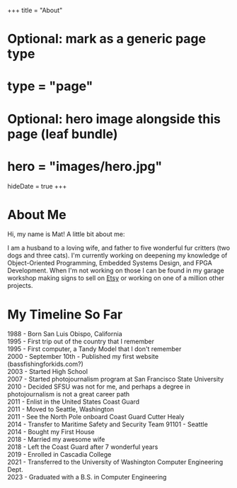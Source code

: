 +++
title = "About"
# Optional: mark as a generic page type
# type = "page"
# Optional: hero image alongside this page (leaf bundle)
# hero = "images/hero.jpg"
hideDate = true
+++

# About Me

Hi, my name is Mat! A little bit about me:

I am a husband to a loving wife, and father to five wonderful fur critters (two dogs and three cats). I'm currently working on deepening my knowledge of Object-Oriented Programming, Embedded Systems Design, and FPGA Development. When I'm not working on those I can be found in my garage workshop making signs to sell on [Etsy](https://web.archive.org/web/20230531033804/https://mkrbuilds.etsy.com/?ref=mathew-rupp) or working on one of a million other projects.

# My Timeline So Far

1988 - Born San Luis Obispo, California  
1995 - First trip out of the country that I remember  
1995 - First computer, a Tandy Model that I don't remember  
2000 - September 10th - Published my first website (bassfishingforkids.com?)  
2003 - Started High School  
2007 - Started photojournalism program at San Francisco State University  
2010 - Decided SFSU was not for me, and perhaps a degree in photojournalism is not a great career path  
2011 - Enlist in the United States Coast Guard  
2011 - Moved to Seattle, Washington  
2011 - See the North Pole onboard Coast Guard Cutter Healy  
2014 - Transfer to Maritime Safety and Security Team 91101 - Seattle  
2014 - Bought my First House  
2018 - Married my awesome wife  
2018 - Left the Coast Guard after 7 wonderful years  
2019 - Enrolled in Cascadia College  
2021 - Transferred to the University of Washington Computer Engineering Dept.  
2023 - Graduated with a B.S. in Computer Engineering
